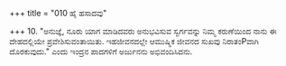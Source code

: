 +++
title = "010 ಹೈ ಹಸಾದವು"

+++
10. "ಅನುಜ್ಞೆ, ನೂರು ಯಾಗ ಮಾಡಿದವರು ಅನುಭವಿಸುವ ಸ್ವರ್ಗವನ್ನು ನಿಮ್ಮ ಕರುಣೆಯಿಂದ ನಾನು ಈ ದೇಹದಲ್ಲಿಯೇ  ಪ್ರವೇಶಿಸುವಂತಾಯಿತು. ಇಹಜೀವನದಲ್ಲೇ ಆಮುಷ್ಮಿಕ ಜೀವನದ ಸುಖವು  ನಿರಾತಂPವಾಗಿ ದೊರಕುವುದು."  ಎಂದು ಇಂದ್ರನ ಪಾದಗಳಿಗೆ ಅರ್ಜುನನು ಅಭಿವಂದಿಸಿದನು.